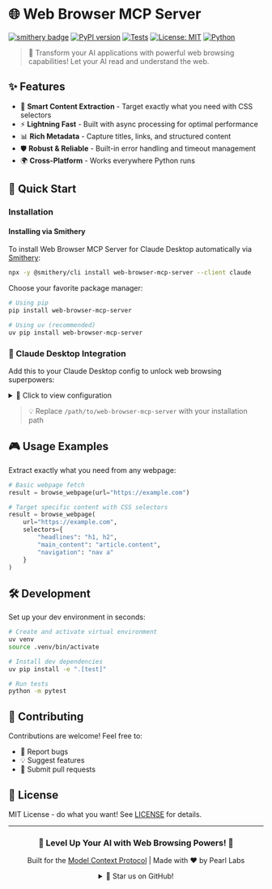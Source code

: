 # 🌐 Web Browser MCP Server

[![smithery badge](https://smithery.ai/badge/web-browser-mcp-server)](https://smithery.ai/server/web-browser-mcp-server)
[![PyPI version](https://badge.fury.io/py/web-browser-mcp-server.svg)](https://badge.fury.io/py/web-browser-mcp-server)
[![Tests](https://github.com/blazickjp/web-browser-mcp-server/actions/workflows/tests.yml/badge.svg)](https://github.com/blazickjp/web-browser-mcp-server/actions/workflows/tests.yml)
[![License: MIT](https://img.shields.io/badge/License-MIT-yellow.svg)](https://opensource.org/licenses/MIT)
[![Python](https://img.shields.io/badge/python-3.11+-blue.svg)](https://www.python.org/downloads/)

> 🤖 Transform your AI applications with powerful web browsing capabilities! Let your AI read and understand the web.

## ✨ Features

- 🎯 **Smart Content Extraction** - Target exactly what you need with CSS selectors
- ⚡ **Lightning Fast** - Built with async processing for optimal performance
- 📊 **Rich Metadata** - Capture titles, links, and structured content
- 🛡️ **Robust & Reliable** - Built-in error handling and timeout management
- 🌍 **Cross-Platform** - Works everywhere Python runs

## 🚀 Quick Start

### Installation

#### Installing via Smithery

To install Web Browser MCP Server for Claude Desktop automatically via [Smithery](https://smithery.ai/server/web-browser-mcp-server):

```bash
npx -y @smithery/cli install web-browser-mcp-server --client claude
```

Choose your favorite package manager:

```bash
# Using pip
pip install web-browser-mcp-server

# Using uv (recommended)
uv pip install web-browser-mcp-server
```

### 🔌 Claude Desktop Integration

Add this to your Claude Desktop config to unlock web browsing superpowers:

<details>
<summary>📝 Click to view configuration</summary>

```json
{
    "mcpServers": {
        "web-browser-mcp-server": {
            "command": "uv",
            "args": [
                "--directory",
                "/path/to/web-browser-mcp-server",
                "run",
                "web-browser-mcp-server"
            ],
            "env": {
                "REQUEST_TIMEOUT": "30"
            }
        }
    }
}
```
</details>

> 💡 Replace `/path/to/web-browser-mcp-server` with your installation path

## 🎮 Usage Examples

Extract exactly what you need from any webpage:

```python
# Basic webpage fetch
result = browse_webpage(url="https://example.com")

# Target specific content with CSS selectors
result = browse_webpage(
    url="https://example.com",
    selectors={
        "headlines": "h1, h2",
        "main_content": "article.content",
        "navigation": "nav a"
    }
)
```


## 🛠️ Development

Set up your dev environment in seconds:

```bash
# Create and activate virtual environment
uv venv
source .venv/bin/activate

# Install dev dependencies
uv pip install -e ".[test]"

# Run tests
python -m pytest
```

## 🤝 Contributing

Contributions are welcome! Feel free to:

- 🐛 Report bugs
- 💡 Suggest features
- 🔧 Submit pull requests

## 📜 License

MIT License - do what you want! See [LICENSE](LICENSE) for details.

---

<div align="center">

### 🌟 Level Up Your AI with Web Browsing Powers! 🌟

Built for the [Model Context Protocol](https://github.com/anthropics/anthropic-tools) | Made with ❤️ by Pearl Labs

<details>
<summary>🎉 Star us on GitHub!</summary>
<br>
If you find this tool useful, consider giving it a star! It helps others discover the project.
</details>

</div>
